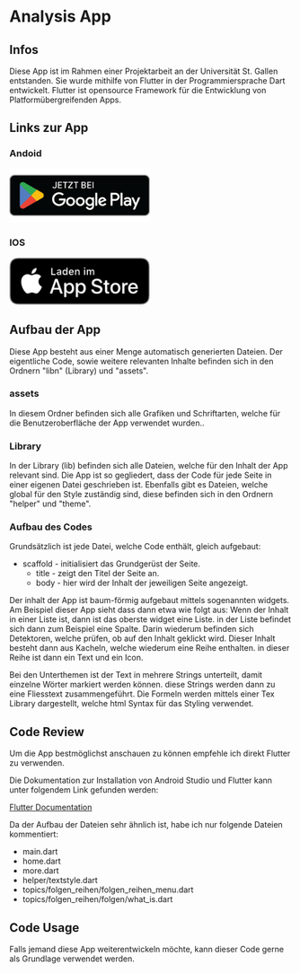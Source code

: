 # Analysis App

## Infos

Diese App ist im Rahmen einer Projektarbeit an der Universität St. Gallen entstanden. 
Sie wurde mithilfe von Flutter in der Programmiersprache Dart entwickelt. 
Flutter ist opensource Framework für die Entwicklung von Platformübergreifenden Apps.

## Links zur App

### Andoid
<p align="left">
<a href="https://play.google.com/store/apps/details?id=ch.berincini.analysis_app">
    <img alt="Get it on Google Play"
        width="250"
        src="https://github.com/Maxinio-berincini/Datenschutz/blob/main/google-play-badge.png?raw=true" />
</a>  
</p>

### IOS
<p align="left">
<a href="https://apps.apple.com/us/app/hsg-analysis/id1659301671">
    <img alt="Get it on IOS"
        width= "250"
        src="https://github.com/Maxinio-berincini/Datenschutz/blob/main/appstore-badge.png?raw=true" />
        </a>
        </p>

## Aufbau der App

Diese App besteht aus einer Menge automatisch generierten Dateien. Der eigentliche Code, sowie weitere relevanten Inhalte befinden sich in den Ordnern "libn" (Library) und "assets".

### assets

In diesem Ordner befinden sich alle Grafiken und Schriftarten, welche für die Benutzeroberfläche der App verwendet wurden..

### Library

In der Library (lib) befinden sich alle Dateien, welche für den Inhalt der App relevant sind.
Die App ist so gegliedert, dass der Code für jede Seite in einer eigenen Datei geschrieben ist.
Ebenfalls gibt es Dateien, welche global für den Style zuständig sind, diese befinden sich in den Ordnern "helper" und "theme". 

### Aufbau des Codes

Grundsätzlich ist jede Datei, welche Code enthält, gleich aufgebaut:

* scaffold  -  initialisiert das Grundgerüst der Seite.
  * title  -  zeigt den Titel der Seite an.
  * body  -  hier wird der Inhalt der jeweiligen Seite angezeigt.

Der inhalt der App ist baum-förmig aufgebaut mittels sogenannten widgets.
Am Beispiel dieser App sieht dass dann etwa wie folgt aus:
Wenn der Inhalt in einer Liste ist, dann ist das oberste widget eine Liste. in der Liste befindet sich dann zum Beispiel eine Spalte.
Darin wiederum befinden sich Detektoren, welche prüfen, ob auf den Inhalt geklickt wird. Dieser Inhalt besteht dann aus Kacheln, welche wiederum eine Reihe enthalten.
in dieser Reihe ist dann ein Text und ein Icon.

Bei den Unterthemen ist der Text in mehrere Strings unterteilt, damit einzelne Wörter markiert werden können. diese Strings werden dann zu eine Fliesstext zusammengeführt.
Die Formeln werden mittels einer Tex Library dargestellt, welche html Syntax für das Styling verwendet.


## Code Review

Um die App bestmöglichst anschauen zu können empfehle ich direkt Flutter zu verwenden.

Die Dokumentation zur Installation von Android Studio und Flutter kann unter folgendem Link gefunden werden:

[Flutter Documentation](https://docs.flutter.dev/get-started/install/ "Flutter Documentation")


Da der Aufbau der Dateien sehr ähnlich ist, habe ich nur folgende Dateien kommentiert:
* main.dart
* home.dart
* more.dart
* helper/textstyle.dart
* topics/folgen_reihen/folgen_reihen_menu.dart
* topics/folgen_reihen/folgen/what_is.dart


## Code Usage

Falls jemand diese App weiterentwickeln möchte, kann dieser Code gerne als Grundlage verwendet werden.





